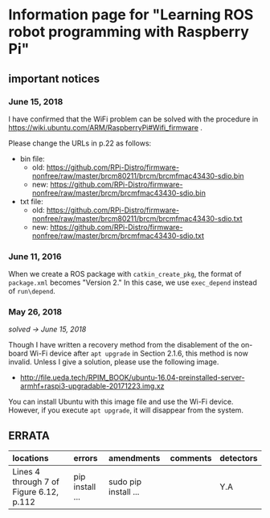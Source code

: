 # Information page for "Learning ROS robot programming with Raspberry Pi"

## important notices

### June 15, 2018

I have confirmed that the WiFi problem can be solved with the procedure in https://wiki.ubuntu.com/ARM/RaspberryPi#Wifi_firmware .

Please change the URLs in p.22 as follows:

* bin file: 
    * old: https://github.com/RPi-Distro/firmware-nonfree/raw/master/brcm80211/brcm/brcmfmac43430-sdio.bin
    * new: https://github.com/RPi-Distro/firmware-nonfree/raw/master/brcm/brcmfmac43430-sdio.bin
* txt file: 
    * old: https://github.com/RPi-Distro/firmware-nonfree/raw/master/brcm80211/brcm/brcmfmac43430-sdio.txt
    * new: https://github.com/RPi-Distro/firmware-nonfree/raw/master/brcm/brcmfmac43430-sdio.txt

### June 11, 2016

When we create a ROS package with `catkin_create_pkg`, the format of `package.xml` becomes "Version 2." In this case, we use `exec_depend` instead of `run\depend`.

### May 26, 2018

*solved -> June 15, 2018*

Though I have written a recovery method from the disablement of the on-board Wi-Fi device after ``apt upgrade`` in Section 2.1.6, this method is now invalid. Unless I give a solution, please use the following image. 

* http://file.ueda.tech/RPIM_BOOK/ubuntu-16.04-preinstalled-server-armhf+raspi3-upgradable-20171223.img.xz

You can install Ubuntu with this image file and use the Wi-Fi device. However, if you execute ``apt upgrade``, it will disappear from the system.

## ERRATA

|locations|errors|amendments|comments|detectors|
|:--|:--|:--|:--|:--|
|Lines 4 through 7 of Figure 6.12, p.112|pip install ... |sudo pip install ...||Y.A|
